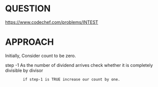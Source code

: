 # QUESTION

https://www.codechef.com/problems/INTEST


# APPROACH

Initially, Consider count to be zero. 

step -1 As the number of dividend arrives check whether it is completely divisible by divisor 

            if step-1 is TRUE increase our count by one.

